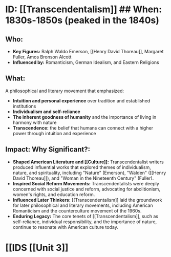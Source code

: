 # ID: [[Transcendentalism]] ## When: 1830s-1850s (peaked in the 1840s)
## Who: 
* **Key Figures:** Ralph Waldo Emerson, [[Henry David Thoreau]], Margaret Fuller, Amos Bronson Alcott
* **Influenced by:**  Romanticism, German Idealism, and Eastern Religions
## What:
A philosophical and literary movement that emphasized:
* **Intuition and personal experience** over tradition and established institutions
* **Individualism and self-reliance** 
* **The inherent goodness of humanity** and the importance of living in harmony with nature
* **Transcendence:** the belief that humans can connect with a higher power through intuition and experience 
## Impact: Why Significant?:
* **Shaped American Literature and [[Culture]]:** Transcendentalist writers produced influential works that explored themes of individualism, nature, and spirituality, including "Nature" (Emerson), "Walden" ([[Henry David Thoreau]]), and "Woman in the Nineteenth Century" (Fuller).
* **Inspired Social Reform Movements:** Transcendentalists were deeply concerned with social justice and reform, advocating for abolitionism, women's rights, and education reform. 
* **Influenced Later Thinkers:** [[Transcendentalism]] laid the groundwork for later philosophical and literary movements, including  American Romanticism and the counterculture movement of the 1960s. 
* **Enduring Legacy:** The core tenets of [[Transcendentalism]], such as self-reliance, individual responsibility, and the importance of nature, continue to resonate with American culture today. 

# [[IDS [[Unit 3]]
